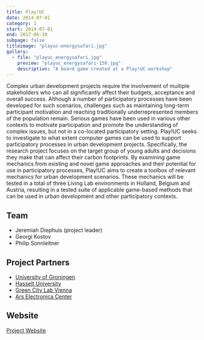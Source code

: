 ```yaml
---
title: Play!UC
date: 2014-07-01
category: 1
start: 2014-07-01
end: 2017-06-30
subpage: false
titleimage: "playuc-energysafari.jpg"
gallery:
  - file: "playuc_energysafari.jpg"
    preview: "playuc_energysafari-150.jpg"
    description: "A board game created at a Play!UC workshop"
---
```


Complex urban development projects require the involvement of multiple stakeholders who can all significantly affect their budgets, acceptance and overall success. Although a number of participatory processes have been developed for such scenarios, challenges such as maintaining long-term participant motivation and reaching traditionally underrepresented members of the population remain. Serious games have been used in various other contexts to motivate participation and promote the understanding of complex issues, but not in a co-located participatory setting. Play!UC seeks to investigate to what extent computer games can be used to support participatory processes in urban development projects. Specifically, the research project focuses on the target group of young adults and decisions they make that can affect their carbon footprints. By examining game mechanics from existing and novel game approaches and their potential for use in participatory processes, Play!UC aims to create a toolbox of relevant mechanics for urban development scenarios. These mechanics will be tested in a total of three Living Lab environments in Holland, Belgium and Austria, resulting in a tested suite of applicable game-based methods that can be used in urban development and other participatory contexts.

## Team

* Jeremiah Diephuis (project leader)
* Georgi Kostov
* Philip Sonnleitner

## Project Partners

* [University of Groningen](http://www.rug.nl/)
* [Hasselt University](http://www.uhasselt.be/)
* [Green City Lab Vienna](http://www.greencitylab.at/)
* [Ars Electronica Center](http://www.aec.at/)

## Website

[Project Website](http://play-uc.net/)
